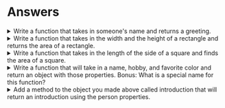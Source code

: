 # Answers

<details>
  <summary> Write a function that takes in someone's name and returns a greeting.</summary>
  
  ## Named function
  ```javascript
  function sayName(name) {
    return `Hello, ${name}!`
  }
  ```
  
  ## Anonymous function
  ```javascript
  const sayName = function(name) {
    return `Hello, ${name}!`
  }
  ```
  
</details>

<details>
  <summary> Write a function that takes in the width and the height of a rectangle and returns the area of a rectangle.</summary>
  
  ## Named function
  ```javascript
  function findAreaOfRectangle(width, height) {
    return width * height
  }
  ```
  
  ## Anonymous function
  ```javascript
  const findAreaOfRectangle = function(width, height) {
    return width * height
  }
  ```
  
</details>

<details>
  <summary> Write a function that takes in the length of the side of a square and finds the area of a square.</summary>
  
  ## Named function
  ```javascript
  function findAreaOfSquare(length) {
    return findAreaOfRectangle(length, length)
  }
  ```
  
  ## Anonymous function
  ```javascript
  const findAreaOfSquare = function(length) {
    return findAreaOfRectangle(length, length)
  }
  ```
  
</details>

<details>
  <summary> Write a function that will take in a name, hobby, and favorite color and return an object with those properties. Bonus: What is a special name for this function?</summary>
  
  This is often called a _factory_ function.
  
  ```javascript
  const personFactory (name, hobby, favoriteColor) => {
    return {
      name: name,
      hobby: hobby,
      favoriteColor: favoriteColor
    }
  }
  
  const bethany = personFactory("Bethany", "Dogspotting", "blue")
  ```
  
</details>

<details>
  <summary> Add a method to the object you made above called introduction that will return an introduction using the person properties.</summary>
  
  ```javascript
  const personFactory (name, hobby, favoriteColor) => {
    return {
      name: name,
      hobby: hobby,
      favoriteColor: favoriteColor,
      introduction() {
        return `Hi, my name is ${this.name}, I like to ${this.hobby}, and my favorite color is ${this.favoriteColor}`
      }
    }
  }
  
  const bethany = personFactory("Bethany", "Dogspotting", "blue")
  console.log(bethany.introduction())
  ```
  
</details>
